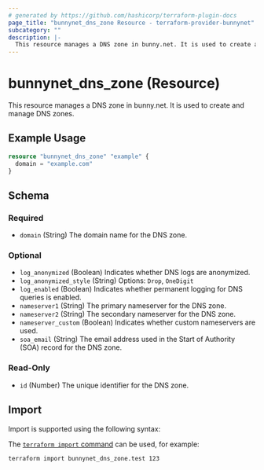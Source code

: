 ```yaml
---
# generated by https://github.com/hashicorp/terraform-plugin-docs
page_title: "bunnynet_dns_zone Resource - terraform-provider-bunnynet"
subcategory: ""
description: |-
  This resource manages a DNS zone in bunny.net. It is used to create and manage DNS zones.
---
```


# bunnynet_dns_zone (Resource)

This resource manages a DNS zone in bunny.net. It is used to create and manage DNS zones.

## Example Usage

```terraform
resource "bunnynet_dns_zone" "example" {
  domain = "example.com"
}
```

<!-- schema generated by tfplugindocs -->
## Schema

### Required

- `domain` (String) The domain name for the DNS zone.

### Optional

- `log_anonymized` (Boolean) Indicates whether DNS logs are anonymized.
- `log_anonymized_style` (String) Options: `Drop`, `OneDigit`
- `log_enabled` (Boolean) Indicates whether permanent logging for DNS queries is enabled.
- `nameserver1` (String) The primary nameserver for the DNS zone.
- `nameserver2` (String) The secondary nameserver for the DNS zone.
- `nameserver_custom` (Boolean) Indicates whether custom nameservers are used.
- `soa_email` (String) The email address used in the Start of Authority (SOA) record for the DNS zone.

### Read-Only

- `id` (Number) The unique identifier for the DNS zone.

## Import

Import is supported using the following syntax:

The [`terraform import` command](https://developer.hashicorp.com/terraform/cli/commands/import) can be used, for example:

```shell
terraform import bunnynet_dns_zone.test 123
```
